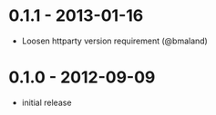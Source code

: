# 0.1.1 - 2013-01-16

* Loosen httparty version requirement (@bmaland)

# 0.1.0 - 2012-09-09

* initial release
